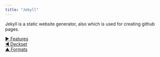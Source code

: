 ```yaml
---
title: "Jekyll"
---
```



Jekyll is a static website generator, also which is used for creating github pages.

[&#9654; Features](features.html)<br/>[&#9664; Deckset](deckset.html)<br/>[&#9650; Formats](formats.html)

